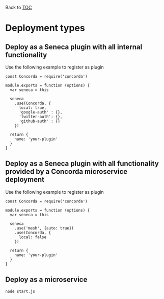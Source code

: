 Back to [TOC](./Readme.md)

# Deployment types

## Deploy as a Seneca plugin with all internal functionality

Use the following example to register as plugin

```
const Concorda = require('concorda')

module.exports = function (options) {
  var seneca = this

  seneca
    .use(Concorda, {
      local: true,
      'google-auth' : {},
      'twitter-auth': {},
      'github-auth' : {}
    })

  return {
    name: 'your-plugin'
  }
}

```

## Deploy as a Seneca plugin with all functionality provided by a Concorda microservice deployment

Use the following example to register as plugin

```
const Concorda = require('concorda')

module.exports = function (options) {
  var seneca = this

  seneca
    .use('mesh', {auto: true})
    .use(Concorda, {
      local: false
    })

  return {
    name: 'your-plugin'
  }
}

```
  

## Deploy as a microservice

```
node start.js
```
